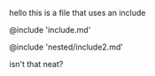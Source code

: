 hello this is a file that uses an include

@include 'include.md'

@include 'nested/include2.md'

isn't that neat?
